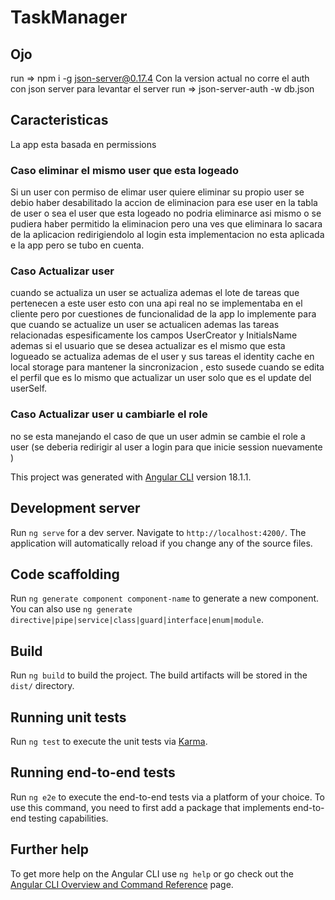 # TaskManager

## Ojo

run => npm i -g json-server@0.17.4 Con la version actual no corre el auth con json server
para levantar el server run => json-server-auth -w db.json

## Caracteristicas

La app esta basada en permissions

### Caso eliminar el mismo user que esta logeado

Si un user con permiso de elimar user quiere eliminar su propio user se debio haber desabilitado la accion de eliminacion para ese user en la tabla de user o sea el user que esta logeado no podria eliminarce asi mismo o se pudiera haber permitido la eliminacion pero una ves que eliminara lo sacara de la aplicacion redirigiendolo al login esta implementacion no esta aplicada e la app pero se tubo en cuenta.

### Caso Actualizar user

cuando se actualiza un user se actualiza ademas el lote de tareas que pertenecen a este user esto con una api real no se implementaba en el cliente pero por cuestiones de funcionalidad de la app lo implemente para que cuando se actualize un user se actualicen ademas las tareas relacionadas espesificamente los campos UserCreator y InitialsName ademas si el usuario que se desea actualizar es el mismo que esta logueado se actualiza ademas de el user y sus tareas el identity cache en local storage para mantener la sincronizacion , esto susede cuando se edita el perfil que es lo mismo que actualizar un user solo que es el update del userSelf.

### Caso Actualizar user u cambiarle el role

no se esta manejando el caso de que un user admin se cambie el role a user (se deberia redirigir al user a login para que inicie session nuevamente )

This project was generated with [Angular CLI](https://github.com/angular/angular-cli) version 18.1.1.

## Development server

Run `ng serve` for a dev server. Navigate to `http://localhost:4200/`. The application will automatically reload if you change any of the source files.

## Code scaffolding

Run `ng generate component component-name` to generate a new component. You can also use `ng generate directive|pipe|service|class|guard|interface|enum|module`.

## Build

Run `ng build` to build the project. The build artifacts will be stored in the `dist/` directory.

## Running unit tests

Run `ng test` to execute the unit tests via [Karma](https://karma-runner.github.io).

## Running end-to-end tests

Run `ng e2e` to execute the end-to-end tests via a platform of your choice. To use this command, you need to first add a package that implements end-to-end testing capabilities.

## Further help

To get more help on the Angular CLI use `ng help` or go check out the [Angular CLI Overview and Command Reference](https://angular.dev/tools/cli) page.
